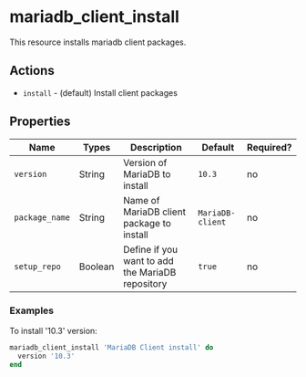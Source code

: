 # mariadb_client_install

This resource installs mariadb client packages.

## Actions

- `install` - (default) Install client packages

## Properties

Name                | Types             | Description                                                   | Default                                   | Required?
------------------- | ----------------- | ------------------------------------------------------------- | ----------------------------------------- | ---------
`version`           | String            | Version of MariaDB to install                                 | `10.3`                                    | no
`package_name`      | String            | Name of MariaDB client package to install                            | `MariaDB-client`                   | no
`setup_repo`        | Boolean           | Define if you want to add the MariaDB repository              | `true`                                    | no

### Examples

To install '10.3' version:

```ruby
mariadb_client_install 'MariaDB Client install' do
  version '10.3'
end
```
